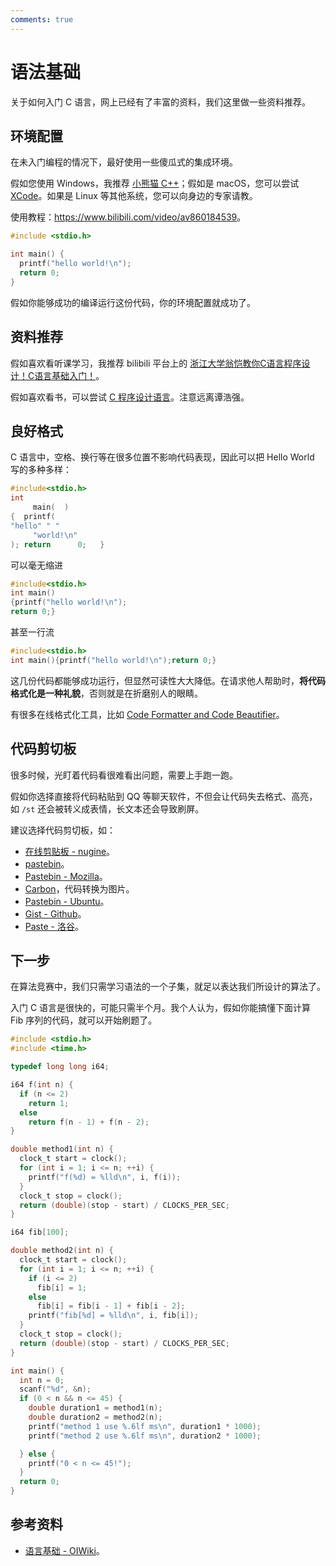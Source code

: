 ```yaml
---
comments: true
---
```


# 语法基础

关于如何入门 C 语言，网上已经有了丰富的资料，我们这里做一些资料推荐。

## 环境配置

在未入门编程的情况下，最好使用一些傻瓜式的集成环境。

假如您使用 Windows，我推荐 [小熊猫 C++](https://royqh1979.gitee.io/redpandacpp/)；假如是 macOS，您可以尝试 [XCode](https://oi-wiki.org/tools/editor/xcode/)。如果是 Linux 等其他系统，您可以向身边的专家请教。

使用教程：<https://www.bilibili.com/video/av860184539>。

```c
#include <stdio.h>

int main() {
  printf("hello world!\n");
  return 0;
}
```

假如你能够成功的编译运行这份代码，你的环境配置就成功了。

## 资料推荐

假如喜欢看听课学习，我推荐 bilibili 平台上的 [浙江大学翁恺教你C语言程序设计！C语言基础入门！](https://www.bilibili.com/video/av768150164)。

假如喜欢看书，可以尝试 [C 程序设计语言](https://book.douban.com/subject/1139336/)。注意远离谭浩强。

## 良好格式

C 语言中，空格、换行等在很多位置不影响代码表现，因此可以把 Hello World 写的多种多样：

```c
#include<stdio.h>
int
     main(  )
{  printf(
"hello" " "
     "world!\n"
); return      0;   }
```

可以毫无缩进

```c
#include<stdio.h>
int main()
{printf("hello world!\n");
return 0;}
```

甚至一行流

```c
#include<stdio.h>
int main(){printf("hello world!\n");return 0;}
```

这几份代码都能够成功运行，但显然可读性大大降低。在请求他人帮助时，**将代码格式化是一种礼貌**，否则就是在折磨别人的眼睛。

有很多在线格式化工具，比如 [Code Formatter and Code Beautifier](https://formatter.org/)。

## 代码剪切板

很多时候，光盯着代码看很难看出问题，需要上手跑一跑。

假如你选择直接将代码粘贴到 QQ 等聊天软件，不但会让代码失去格式、高亮，如 `/st` 还会被转义成表情，长文本还会导致刷屏。

建议选择代码剪切板，如：

- [在线剪贴板 - nugine](https://paste.nugine.xyz/)。
- [pastebin](https://pastebin.com/)。
- [Pastebin - Mozilla](https://pastebin.mozilla.org/)。
- [Carbon](https://carbon.now.sh/)，代码转换为图片。
- [Pastebin - Ubuntu](https://paste.ubuntu.com/)。
- [Gist - Github](https://paste.ubuntu.com/)。
- [Paste - 洛谷](https://www.luogu.com.cn/paste)。

## 下一步

在算法竞赛中，我们只需学习语法的一个子集，就足以表达我们所设计的算法了。

入门 C 语言是很快的，可能只需半个月。我个人认为，假如你能搞懂下面计算 Fib 序列的代码，就可以开始刷题了。

```c
#include <stdio.h>
#include <time.h>

typedef long long i64;

i64 f(int n) {
  if (n <= 2)
    return 1;
  else
    return f(n - 1) + f(n - 2);
}

double method1(int n) {
  clock_t start = clock();
  for (int i = 1; i <= n; ++i) {
    printf("f(%d) = %lld\n", i, f(i));
  }
  clock_t stop = clock();
  return (double)(stop - start) / CLOCKS_PER_SEC;
}

i64 fib[100];

double method2(int n) {
  clock_t start = clock();
  for (int i = 1; i <= n; ++i) {
    if (i <= 2)
      fib[i] = 1;
    else
      fib[i] = fib[i - 1] + fib[i - 2];
    printf("fib[%d] = %lld\n", i, fib[i]);
  }
  clock_t stop = clock();
  return (double)(stop - start) / CLOCKS_PER_SEC;
}

int main() {
  int n = 0;
  scanf("%d", &n);
  if (0 < n && n <= 45) {
    double duration1 = method1(n);
    double duration2 = method2(n);
    printf("method 1 use %.6lf ms\n", duration1 * 1000);
    printf("method 2 use %.6lf ms\n", duration2 * 1000);

  } else {
    printf("0 < n <= 45!");
  }
  return 0;
}
```

## 参考资料

- [语言基础 - OIWiki](https://oi-wiki.org/lang/)。
